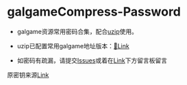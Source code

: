 # galgameCompress-Password

- galgame资源常用密码合集，配合[uzip](https://www.yuque.com/farkaway/uzip/mhy85w)使用。

- uzip已配置常用galgame地址版本：[🔗Link](https://wwi.lanzouw.com/iiQrwzie3fa)

- 如密码有疏漏，请提交[Issues](https://github.com/nameyou486/galgameCompress-Password/issues)或着在[Link](http://pw.xyybolg.top)下方留言板留言

原密钥来源[Link](https://t.me/Galgamer_Channel/674)
